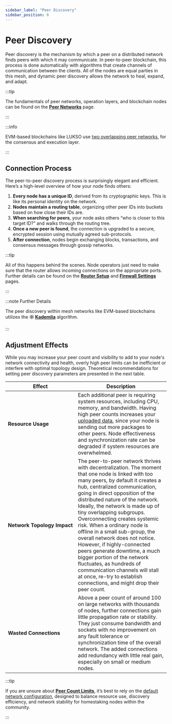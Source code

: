 ```yaml
---
sidebar_label: "Peer Discovery"
sidebar_position: 6
---
```


# Peer Discovery

Peer discovery is the mechanism by which a peer on a distributed network finds peers with which it may communicate. In peer-to-peer blockchain, this process is done automatically with algorithms that create channels of communication between the clients. All of the nodes are equal parties in this mesh, and dynamic peer discovery allows the network to heal, expand, and adapt.

:::tip

The fundamentals of peer networks, operation layers, and blockchain nodes can be found on the [**Peer Networks**](/docs/theory/blockchain-knowledge/peer-networks.md) page.

:::

:::info

EVM-based blockchains like LUKSO use [two overlapping peer networks](/docs/theory/blockchain-knowledge/peer-networks.md#operation-layers), for the consensus and execution layer.

:::

## Connection Process

The peer-to-peer discovery process is surprisingly elegant and efficient. Here’s a high-level overview of how your node finds others:

1. **Every node has a unique ID**, derived from its cryptographic keys. This is like its personal identity on the network.
2. **Nodes maintain a routing table**, organizing other peer IDs into buckets based on how close their IDs are.
3. **When searching for peers**, your node asks others “who is closer to this target ID?” and walks through the routing tree.
4. **Once a new peer is found**, the connection is upgraded to a secure, encrypted session using mutually agreed sub-protocols.
5. **After connection**, nodes begin exchanging blocks, transactions, and consensus messages through gossip networks.

:::tip

All of this happens behind the scenes. Node operators just need to make sure that the router allows incoming connections on the appropriate ports. Further details can be found on the [**Router Setup**](/docs/guides/router-setup/static-ip-assignment.md) and [**Firewall Settings**](/docs/guides/client-setup/firewall-settings.md) pages.

:::

:::note Further Details

The peer discovery within mesh networks like EVM-based blockchains utilizes the 🕸️ [**Kademlia**](https://medium.com/coinmonks/a-brief-overview-of-kademlia-and-its-use-in-various-decentralized-platforms-da08a7f72b8f) algorithm.

:::

## Adjustment Effects

While you may increase your peer count and visibility to add to your node's network connectivity and health, overly high peer limits can be inefficient or interfere with optimal topology design. Theoretical recommendations for setting peer discovery parameters are presented in the next table.

| Effect                                     | Description                                                                                                                                                                                                                                                                                                                                                                                                                                                                                                                                                                                                                                                                     |
| ------------------------------------------ | ------------------------------------------------------------------------------------------------------------------------------------------------------------------------------------------------------------------------------------------------------------------------------------------------------------------------------------------------------------------------------------------------------------------------------------------------------------------------------------------------------------------------------------------------------------------------------------------------------------------------------------------------------------------------------- |
| <nobr> **Resource Usage** </nobr>          | Each additional peer is requiring system resources, including CPU, memory, and bandwidth. Having high peer counts increases your [uploaded data](/docs/theory/preparations/network-demand.md), since your node is sending out more packages to other peers. Node effectiveness and synchronization rate can be degraded if system resources are overwhelmed.                                                                                                                                                                                                                                                                                                                    |
| <nobr> **Network Topology Impact** </nobr> | The peer-to-peer network thrives with decentralization. The moment that one node is linked with too many peers, by default it creates a hub, centralized communication, going in direct opposition of the distributed nature of the network. Ideally, the network is made up of tiny overlapping subgroups. Overconnecting creates systemic risk. When a ordinary node is offline in a small sub-group, the overall network does not notice. However, if highly-connected peers generate downtime, a much bigger portion of the network fluctuates, as hundreds of communication channels will stall at once, re-try to establish connections, and might drop their peer count. |
| <nobr> **Wasted Connections** </nobr>      | Above a peer count of around 100 on large networks with thousands of nodes, further connections gain little propagation rate or stability. They just consume bandwidth and sockets with no improvement on any fault tolerance or synchronization time of the overall network. The added connections add redundancy with little real gain, especially on small or medium nodes.                                                                                                                                                                                                                                                                                                  |

:::tip

If you are unsure about [**Peer Count Limits**](/docs/guides/modifications/peer-count-limits.md), it’s best to rely on the [default network configuration](https://github.com/lukso-network/network-configs), designed to balance resource use, discovery efficiency, and network stability for homestaking nodes within the community.

:::
